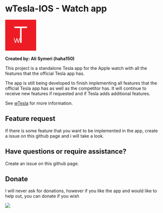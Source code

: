 # wTesla-IOS - Watch app

<img src="wt.png" width="100">

**Created by: Ali Symeri (haha150)**

This project is a standalone Tesla app for the Apple watch with all the features that the official Tesla app has.

The app is still being developed to finish implementing all features that the official Tesla app has as well as the competitor has. It will continue to receive new features if requested and if Tesla adds additional features.

See [wTesla](https://haha150.github.io/wTesla) for more information.

## Feature request

If there is some feature that you want to be implemented in the app, create a issue on this github page and i will take a look.

## Have questions or require assistance?

Create an issue on this github page.

## Donate

I will never ask for donations, however if you like the app and would like to help out, you can donate if you wish

[![](https://www.paypalobjects.com/en_US/i/btn/btn_donate_LG.gif)](https://www.paypal.com/donate/?business=88CWQTFPPYNJ4&no_recurring=1&item_name=Tesla+Apple+Watch&currency_code=EUR)
